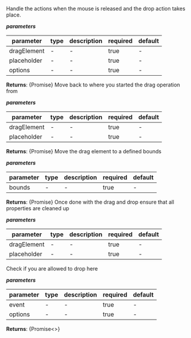  Handle the actions when the mouse is released and the drop action takes place.  ***parameters***|parameter|type|description|required|default||---------|----|-----------|--------|-------||dragElement|-|-|true|-||placeholder|-|-|true|-||options|-|-|true|-|**Returns**: {Promise<void>} Move back to where you started the drag operation from  ***parameters***|parameter|type|description|required|default||---------|----|-----------|--------|-------||dragElement|-|-|true|-||placeholder|-|-|true|-|**Returns**: {Promise<void>} Move the drag element to a defined bounds  ***parameters***|parameter|type|description|required|default||---------|----|-----------|--------|-------||bounds|-|-|true|-|**Returns**: {Promise<unknown>} Once done with the drag and drop ensure that all properties are cleaned up  ***parameters***|parameter|type|description|required|default||---------|----|-----------|--------|-------||dragElement|-|-|true|-||placeholder|-|-|true|-| Check if you are allowed to drop here  ***parameters***|parameter|type|description|required|default||---------|----|-----------|--------|-------||event|-|-|true|-||options|-|-|true|-|**Returns**: {Promise<>}